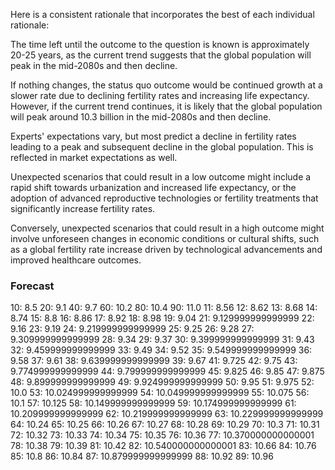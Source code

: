 Here is a consistent rationale that incorporates the best of each individual rationale:

The time left until the outcome to the question is known is approximately 20-25 years, as the current trend suggests that the global population will peak in the mid-2080s and then decline.

If nothing changes, the status quo outcome would be continued growth at a slower rate due to declining fertility rates and increasing life expectancy. However, if the current trend continues, it is likely that the global population will peak around 10.3 billion in the mid-2080s and then decline.

Experts' expectations vary, but most predict a decline in fertility rates leading to a peak and subsequent decline in the global population. This is reflected in market expectations as well.

Unexpected scenarios that could result in a low outcome might include a rapid shift towards urbanization and increased life expectancy, or the adoption of advanced reproductive technologies or fertility treatments that significantly increase fertility rates.

Conversely, unexpected scenarios that could result in a high outcome might involve unforeseen changes in economic conditions or cultural shifts, such as a global fertility rate increase driven by technological advancements and improved healthcare outcomes.

### Forecast

10: 8.5
20: 9.1
40: 9.7
60: 10.2
80: 10.4
90: 11.0
11: 8.56
12: 8.62
13: 8.68
14: 8.74
15: 8.8
16: 8.86
17: 8.92
18: 8.98
19: 9.04
21: 9.129999999999999
22: 9.16
23: 9.19
24: 9.219999999999999
25: 9.25
26: 9.28
27: 9.309999999999999
28: 9.34
29: 9.37
30: 9.399999999999999
31: 9.43
32: 9.459999999999999
33: 9.49
34: 9.52
35: 9.549999999999999
36: 9.58
37: 9.61
38: 9.639999999999999
39: 9.67
41: 9.725
42: 9.75
43: 9.774999999999999
44: 9.799999999999999
45: 9.825
46: 9.85
47: 9.875
48: 9.899999999999999
49: 9.924999999999999
50: 9.95
51: 9.975
52: 10.0
53: 10.024999999999999
54: 10.049999999999999
55: 10.075
56: 10.1
57: 10.125
58: 10.149999999999999
59: 10.174999999999999
61: 10.209999999999999
62: 10.219999999999999
63: 10.229999999999999
64: 10.24
65: 10.25
66: 10.26
67: 10.27
68: 10.28
69: 10.29
70: 10.3
71: 10.31
72: 10.32
73: 10.33
74: 10.34
75: 10.35
76: 10.36
77: 10.370000000000001
78: 10.38
79: 10.39
81: 10.42
82: 10.540000000000001
83: 10.66
84: 10.76
85: 10.8
86: 10.84
87: 10.879999999999999
88: 10.92
89: 10.96